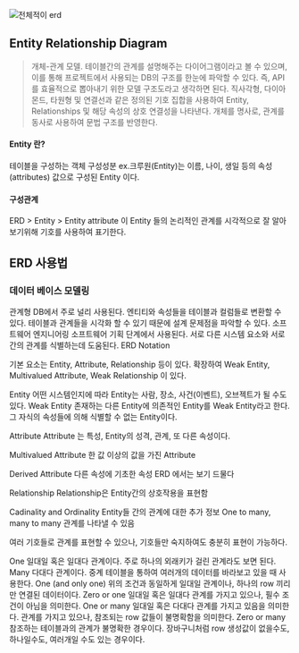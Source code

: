 
![전체적이 erd](https://user-images.githubusercontent.com/99226598/194429786-d6ec6c97-4ca1-48eb-b0c4-2e65b7d1de4e.png)


## Entity Relationship Diagram
> 개체-관계 모델. 테이블간의 관계를 설명해주는 다이어그램이라고 볼 수 있으며, 이를 통해 프로젝트에서 사용되는 DB의 구조를 한눈에 파악할 수 있다.
즉, API를 효율적으로 뽑아내기 위한 모델 구조도라고 생각하면 된다.
직사각형, 다이아몬드, 타원형 및 연결선과 같은 정의된 기호 집합을 사용하여 Entity, Relationships 및 해당 속성의 상호 연결성을 나타낸다.
개체를 명사로, 관계를 동사로 사용하여 문법 구조를 반영한다.



#### Entity 란?
테이블을 구성하는 객체 구성성분
ex.크루원(Entity)는 이름, 나이, 생일 등의 속성(attributes) 값으로 구성된 Entity 이다.

#### 구성관계
ERD > Entity > Entity attribute
이 Entity 들의 논리적인 관계를 시각적으로 잘 알아보기위해 기호를 사용하여 표기한다.

## ERD 사용법

### 데이터 베이스 모델링
관계형 DB에서 주로 널리 사용된다.
엔티티와 속성들을 테이블과 컬럼들로 변환할 수 있다.
테이블과 관계들을 시각화 할 수 있기 때문에 설계 문제점을 파악할 수 있다.
소프트웨어 엔지니어링
소프트웨어 기획 단계에서 사용된다.
서로 다른 시스템 요소와 서로 간의 관계를 식별하는데 도움된다.
ERD Notation


기본 요소는 Entity, Attribute, Relationship 등이 있다.
확장하여 Weak Entity, Multivalued Attribute, Weak Relationship 이 있다.

Entity
어떤 시스템인지에 따라 Entity는 사람, 장소, 사건(이벤트), 오브젝트가 될 수도 있다.
Weak Entity
존재하는 다른 Entity에 의존적인 Entity를 Weak Entity라고 한다.
그 자식의 속성들에 의해 식별할 수 없는 Entity이다.

Attribute
Attribute 는 특성, Entity의 성격, 관계, 또 다른 속성이다.

Multivalued Attribute
한 값 이상의 값을 가진 Attribute

Derived Attribute
다른 속성에 기초한 속성
ERD 에서는 보기 드물다

Relationship
Relationship은 Entity간의 상호작용을 표현함

Cadinality and Ordinality
Entity들 간의 관계에 대한 추가 정보
One to many, many to many 관계를 나타낼 수 있음

여러 기호들로 관계를 표현할 수 있으나, 기호들만 숙지하여도 충분히 표현이 가능하다.



One
일대일 혹은 일대다 관계이다. 주로 하나의 외래키가 걸린 관계라도 보면 된다.
Many
다대다 관계이다. 중계 테이블을 통하여 여러개의 데이터를 바라보고 있을 때 사용한다.
One (and only one)
위의 조건과 동일하게 일대일 관계이나, 하나의 row 끼리만 연결된 데이터이다.
Zero or one
일대일 혹은 일대다 관계를 가지고 있으나, 필수 조건이 아님을 의미한다.
One or many
일대일 혹은 다대다 관계를 가지고 있음을 의미한다.
관계를 가지고 있으나, 참조되는 row 값들이 불명확함을 의미한다.
Zero or many
참조하는 테이블과의 관계가 불명확한 경우이다.
장바구니처럼 row 생성값이 없을수도, 하나일수도, 여러개일 수도 있는 경우이다.
